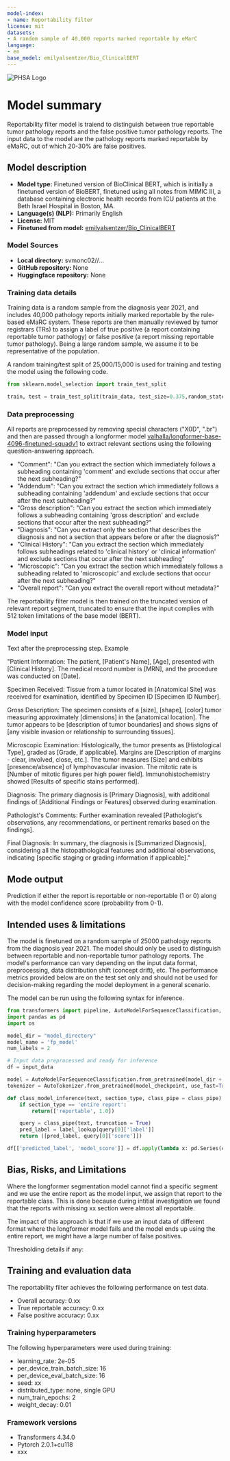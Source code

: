```yaml
---
model-index:
- name: Reportability filter
license: mit
datasets:
- A random sample of 40,000 reports marked reportable by eMarC
language:
- en
base_model: emilyalsentzer/Bio_ClinicalBERT
---
```



<img src="http://www.phsa.ca/_layouts/15/CUSTOM/EWI/assets/img/phsa/logo.png" alt="PHSA Logo" style="margin-left:'auto' margin-right:'auto' display:'block'"/>


# Model summary

Reportability filter model is traiend to distinguish between true reportable tumor pathology reports and the false positive tumor pathology reports. 
The input data to the model are the pathology reports marked reportable by eMaRC, out of which 20-30% are false positives.

## Model description

- **Model type:** Finetuned version of BioClinical BERT, which is initially a finetuned version of BioBERT, finetuned using all notes from MIMIC III,
  a database containing electronic health records from ICU patients at the Beth Israel Hospital in Boston, MA.
- **Language(s) (NLP):** Primarily English
- **License:** MIT
- **Finetuned from model:** [emilyalsentzer/Bio_ClinicalBERT](https://huggingface.co/emilyalsentzer/Bio_ClinicalBERT)

### Model Sources

- **Local directory:** svmonc02//...
- **GitHub repository:** None
- **Huggingface repository:** None


### Training data details
Training data is a random sample from the diagnosis year 2021, and includes 40,000 pathology reports initially marked reportable by the rule-based eMaRC system. These reports are then manually reviewed by tumor registrars (TRs) to assign a label of true positive (a report containing reportable tumor pathology) or false positive (a report missing reportable tumor pathology). Being a large random sample, we assume it to be representative of the population.

A random training/test split of 25,000/15,000 is used for training and testing the model using the following code.

```python
from sklearn.model_selection import train_test_split

train, test = train_test_split(train_data, test_size=0.375,random_state=100) 
```

### Data preprocessing
All reports are preprocessed by removing special characters ("X0D", ".br") and then are passed through a longformer model [valhalla/longformer-base-4096-finetuned-squadv1](https://huggingface.co/valhalla/longformer-base-4096-finetuned-squadv1) to extract relevant sections using the following question-answering approach.

- "Comment": "Can you extract the section which immediately follows a subheading containing 'comment' and exclude sections that occur after the next subheading?"
- "Addendum": "Can you extract the section which immediately follows a subheading containing 'addendum' and exclude sections that occur after the next subheading?"
- "Gross description": "Can you extract the section which immediately follows a subheading containing 'gross description' and exclude sections that occur after the next subheading?"
- "Diagnosis": "Can you extract only the section that describes the diagnosis and not a section that appears before or after the diagnosis?"
- "Clinical History": "Can you extract the section which immediately follows subheadings related to 'clinical history' or 'clinical information' and exclude sections that occur after the next subheading"
- "Microscopic": "Can you extract the section which immediately follows a subheading related to 'microscopic' and exclude sections that occur after the next subheading?"
- "Overall report": "Can you extract the overall report without metadata?"

The reportability filter model is then trained on the truncated version of relevant report segment, truncated to ensure that the input complies with 512 token limitations of the base model (BERT). 


### Model input
Text after the preprocessing step. Example

"Patient Information:
The patient, [Patient's Name], [Age], presented with [Clinical History]. The medical record number is [MRN], and the procedure was conducted on [Date].

Specimen Received:
Tissue from a tumor located in [Anatomical Site] was received for examination, identified by Specimen ID [Specimen ID Number].

Gross Description:
The specimen consists of a [size], [shape], [color] tumor measuring approximately [dimensions] in the [anatomical location]. The tumor appears to be [description of tumor boundaries] and shows signs of [any visible invasion or relationship to surrounding tissues].

Microscopic Examination:
Histologically, the tumor presents as [Histological Type], graded as [Grade, if applicable]. Margins are [Description of margins - clear, involved, close, etc.]. The tumor measures [Size] and exhibits [presence/absence] of lymphovascular invasion. The mitotic rate is [Number of mitotic figures per high power field]. Immunohistochemistry showed [Results of specific stains performed].

Diagnosis:
The primary diagnosis is [Primary Diagnosis], with additional findings of [Additional Findings or Features] observed during examination.

Pathologist's Comments:
Further examination revealed [Pathologist's observations, any recommendations, or pertinent remarks based on the findings].

Final Diagnosis:
In summary, the diagnosis is [Summarized Diagnosis], considering all the histopathological features and additional observations, indicating [specific staging or grading information if applicable]."


## Mode output
Prediction if either the report is reportable or non-reportable (1 or 0) along with the model confidence score (probability from 0-1).

## Intended uses & limitations

The model is finetuned on a random sample of 25000 pathology reports from the diagnosis year 2021. The model should only be used to distinguish between reportable and non-reportable tumor pathology reports. The model's performance can vary depending on the input data format, preprocessing, data distribution shift (concept drift), etc. The performance metrics provided below are on the test set only and should not be used for decision-making regarding the model deployment in a general scenario.

The model can be run using the following syntax for inference.

```python
from transformers import pipeline, AutoModelForSequenceClassification, AutoTokenizer
import pandas as pd
import os

model_dir = "model_directory"
model_name = 'fp_model'
num_labels = 2

# Input data preprocessed and ready for inference
df = input_data

model = AutoModelForSequenceClassification.from_pretrained(model_dir + '\\' + model_name , num_labels=num_labels)
tokenizer = AutoTokenizer.from_pretrained(model_checkpoint, use_fast=True, model_max_len = 512)

def class_model_inference(text, section_type, class_pipe = class_pipe):
    if section_type == 'entire report':
        return(['reportable', 1.0])

    query = class_pipe(text, truncation = True)
    pred_label = label_lookup[query[0]['label']]
    return ([pred_label, query[0]['score']])

df[['predicted_label', 'model_score']] = df.apply(lambda x: pd.Series(class_model_inference(text = x['final_text'], section_type=x['section_type'])), axis = 1)
```

## Bias, Risks, and Limitations

Where the longformer segmentation model cannot find a specific segment and we use the entire report as the model input, we assign that report to the reportable class. This is done because during intitial investigation we found that the reports with missing xx section were almost all reportable.

The impact of this approach is that if we use an input data of different format where the longformer model fails and the model ends up using the entire report, we might have a large number of false positives.


Thresholding details if any:


## Training and evaluation data

The reportability filter achieves the following performance on test data.

- Overall accuracy: 0.xx
- True reportable accuracy: 0.xx
- False positive accuracy: 0.xx


### Training hyperparameters

The following hyperparameters were used during training:

- learning_rate: 2e-05
- per_device_train_batch_size: 16
- per_device_eval_batch_size: 16
- seed: xx
- distributed_type: none, single GPU
- num_train_epochs: 2
- weight_decay: 0.01


### Framework versions

- Transformers 4.34.0
- Pytorch 2.0.1+cu118
- xxx

